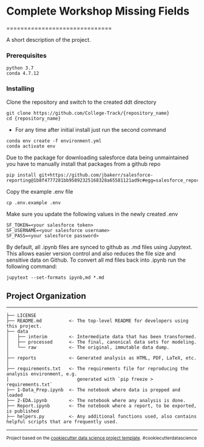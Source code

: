 # Complete Workshop Missing Fields


==============================

A short description of the project.

### Prerequisites

```
python 3.7
conda 4.7.12
```


### Installing
Clone the repository and switch to the created ddt directory
```
git clone https://github.com/College-Track/{repository_name}
cd {repository_name}
```


* For any time after initial install just run the second command
```
conda env create -f environment.yml
conda activate env
```

Due to the package for downloading salesforce data being unmaintained you have to manually install that packages from a github repo
```
pip install git+https://github.com/jbakerr/salesforce-reporting@1b8f4777281bb95892325168328a65581121ad9c#egg=salesforce_reporting
```

Copy the example .env file
```
cp .env.example .env
```

Make sure you update the following values in the newly created .env
```
SF_TOKEN=<your salesforce token>
SF_USERNAME=<your salesforce username>
SF_PASS=<your salesforce password>
```

By default, all .ipynb files are synced to github as .md files using Jupytext. This allows easier version control and also reduces the file size and sensitive data on Github. To convert all md files back into .ipynb run the following command:

```
jupytext --set-formats ipynb,md *.md 

```




## Project Organization
------------

    ├── LICENSE
    ├── README.md          <- The top-level README for developers using this project.
    ├── data
    │   ├── interim        <- Intermediate data that has been transformed.
    │   ├── processed      <- The final, canonical data sets for modeling.
    │   └── raw            <- The original, immutable data dump.
    │
    ├── reports            <- Generated analysis as HTML, PDF, LaTeX, etc.
    │
    ├── requirements.txt   <- The requirements file for reproducing the analysis environment, e.g.
    │                         generated with `pip freeze > requirements.txt`
    ├── 1-Data_Prep.ipynb  <- The notebook where data is prepped and loaded
    ├── 2-EDA.ipynb        <- The notebook where any analysis is done.
    ├── Report.ipynb       <- The notebook where a report, to be exported, is published 
    ├── helpers.py         <- Any additional functions used, also contains helpful scripts that are frequently used.
    
--------




<p><small>Project based on the <a target="_blank" href="https://drivendata.github.io/cookiecutter-data-science/">cookiecutter data science project template</a>. #cookiecutterdatascience</small></p>
